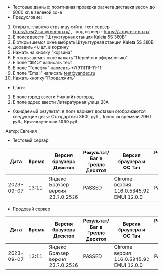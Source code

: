 * Тестовые данные: позитивная проверка расчета доставки весом до 9000 кг. в зеленой зоне
* Предусловие:
1. Открыть главную страницу сайта: тест сервер - https://test2.stroyrem-nn.ru/ , прод сервер - https://stroyrem-nn.ru/
2. В поиск ввести "Штукатурная станция Kaleta 5S 380В"
3. В открывшемся окне выбрать Штукатурная станция Kaleta 5S 380В
4. Добавить 40 шт. в корзину
5. Нажать на кнопку "корзина"
6. В открывшемся окне нажать "Перейти к оформлению"
7. В поле "ФИО" написать тест
8. В поле "Телефон" написать +7(911)111-11-11
9. В поле "Email" написать test@yandex.ru
10. Нажать кнопку "Продолжить"
* Шаги:
1. В поле город ввести Нижний новгород
2. В поле адрес ввести Литературная улица 20А

* Ожидаемый результат: в поле вариант доставки отображаются следующие цены: Стандартная 3600 руб., Точно ко времени 7960 руб.,  Круглосуточная 8980 руб.


Автор: Евгения

* Тестовый сервер 

| Дата | Время | Версия браузера Десктоп | Результат/Баг в Трелло Десктоп|  Версия браузера и ОС Тач |Результат/Баг в Трелло Тач| Дата релиза| QA  |
| --- | --- | --- | --- |  --- | --- | --- | --- |   
| 2023-09-07 | 13:11 | Яндекс Браузер версия 23.7.0.2526 | PASSED | Chrome версия 116.0.5845.92 EMUI 12.0.0 | PASSED | 2023-09-03 | Евгения |

* Продовый сервер

| Дата | Время | Версия браузера Десктоп | Результат/Баг в Трелло Десктоп|  Версия браузера и ОС Тач |Результат/Баг в Трелло Тач| Дата релиза| QA  |
| --- | --- | --- | --- |  --- | --- | --- | --- |   
| 2023-09-07 | 13:11 | Яндекс Браузер версия 23.7.0.2526 | PASSED | Chrome версия 116.0.5845.92 EMUI 12.0.0 | PASSED | 2023-09-03 | Евгения |